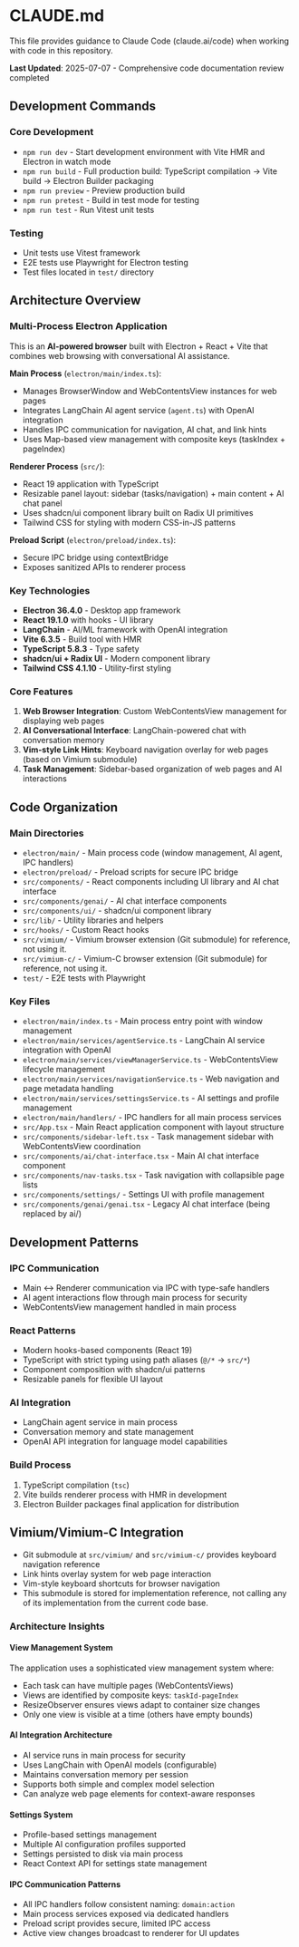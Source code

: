 # CLAUDE.md

This file provides guidance to Claude Code (claude.ai/code) when working with code in this repository.

**Last Updated**: 2025-07-07 - Comprehensive code documentation review completed

## Development Commands

### Core Development

- `npm run dev` - Start development environment with Vite HMR and Electron in watch mode
- `npm run build` - Full production build: TypeScript compilation → Vite build → Electron Builder packaging
- `npm run preview` - Preview production build
- `npm run pretest` - Build in test mode for testing
- `npm run test` - Run Vitest unit tests

### Testing

- Unit tests use Vitest framework
- E2E tests use Playwright for Electron testing
- Test files located in `test/` directory

## Architecture Overview

### Multi-Process Electron Application

This is an **AI-powered browser** built with Electron + React + Vite that combines web browsing with conversational AI assistance.

**Main Process** (`electron/main/index.ts`):

- Manages BrowserWindow and WebContentsView instances for web pages
- Integrates LangChain AI agent service (`agent.ts`) with OpenAI integration
- Handles IPC communication for navigation, AI chat, and link hints
- Uses Map-based view management with composite keys (taskIndex + pageIndex)

**Renderer Process** (`src/`):

- React 19 application with TypeScript
- Resizable panel layout: sidebar (tasks/navigation) + main content + AI chat panel
- Uses shadcn/ui component library built on Radix UI primitives
- Tailwind CSS for styling with modern CSS-in-JS patterns

**Preload Script** (`electron/preload/index.ts`):

- Secure IPC bridge using contextBridge
- Exposes sanitized APIs to renderer process

### Key Technologies

- **Electron 36.4.0** - Desktop app framework
- **React 19.1.0** with hooks - UI library
- **LangChain** - AI/ML framework with OpenAI integration
- **Vite 6.3.5** - Build tool with HMR
- **TypeScript 5.8.3** - Type safety
- **shadcn/ui + Radix UI** - Modern component library
- **Tailwind CSS 4.1.10** - Utility-first styling

### Core Features

1. **Web Browser Integration**: Custom WebContentsView management for displaying web pages
2. **AI Conversational Interface**: LangChain-powered chat with conversation memory
3. **Vim-style Link Hints**: Keyboard navigation overlay for web pages (based on Vimium submodule)
4. **Task Management**: Sidebar-based organization of web pages and AI interactions

## Code Organization

### Main Directories

- `electron/main/` - Main process code (window management, AI agent, IPC handlers)
- `electron/preload/` - Preload scripts for secure IPC bridge
- `src/components/` - React components including UI library and AI chat interface
- `src/components/genai/` - AI chat interface components
- `src/components/ui/` - shadcn/ui component library
- `src/lib/` - Utility libraries and helpers
- `src/hooks/` - Custom React hooks
- `src/vimium/` - Vimium browser extension (Git submodule) for reference, not using it.
- `src/vimium-c/` - Vimium-C browser extension (Git submodule) for reference, not using it.
- `test/` - E2E tests with Playwright

### Key Files

- `electron/main/index.ts` - Main process entry point with window management
- `electron/main/services/agentService.ts` - LangChain AI service integration with OpenAI
- `electron/main/services/viewManagerService.ts` - WebContentsView lifecycle management
- `electron/main/services/navigationService.ts` - Web navigation and page metadata handling
- `electron/main/services/settingsService.ts` - AI settings and profile management
- `electron/main/handlers/` - IPC handlers for all main process services
- `src/App.tsx` - Main React application component with layout structure
- `src/components/sidebar-left.tsx` - Task management sidebar with WebContentsView coordination
- `src/components/ai/chat-interface.tsx` - Main AI chat interface component
- `src/components/nav-tasks.tsx` - Task navigation with collapsible page lists
- `src/components/settings/` - Settings UI with profile management
- `src/components/genai/genai.tsx` - Legacy AI chat interface (being replaced by ai/)

## Development Patterns

### IPC Communication

- Main ↔ Renderer communication via IPC with type-safe handlers
- AI agent interactions flow through main process for security
- WebContentsView management handled in main process

### React Patterns

- Modern hooks-based components (React 19)
- TypeScript with strict typing using path aliases (`@/*` → `src/*`)
- Component composition with shadcn/ui patterns
- Resizable panels for flexible UI layout

### AI Integration

- LangChain agent service in main process
- Conversation memory and state management
- OpenAI API integration for language model capabilities

### Build Process

1. TypeScript compilation (`tsc`)
2. Vite builds renderer process with HMR in development
3. Electron Builder packages final application for distribution

## Vimium/Vimium-C Integration

- Git submodule at `src/vimium/` and `src/vimium-c/` provides keyboard navigation reference
- Link hints overlay system for web page interaction
- Vim-style keyboard shortcuts for browser navigation
- This submodule is stored for implementation reference, not calling any of its implementation from the current code base.

### Architecture Insights

#### View Management System

The application uses a sophisticated view management system where:

- Each task can have multiple pages (WebContentsViews)
- Views are identified by composite keys: `taskId-pageIndex`
- ResizeObserver ensures views adapt to container size changes
- Only one view is visible at a time (others have empty bounds)

#### AI Integration Architecture

- AI service runs in main process for security
- Uses LangChain with OpenAI models (configurable)
- Maintains conversation memory per session
- Supports both simple and complex model selection
- Can analyze web page elements for context-aware responses

#### Settings System

- Profile-based settings management
- Multiple AI configuration profiles supported
- Settings persisted to disk via main process
- React Context API for settings state management

#### IPC Communication Patterns

- All IPC handlers follow consistent naming: `domain:action`
- Main process services exposed via dedicated handlers
- Preload script provides secure, limited IPC access
- Active view changes broadcast to renderer for UI updates
